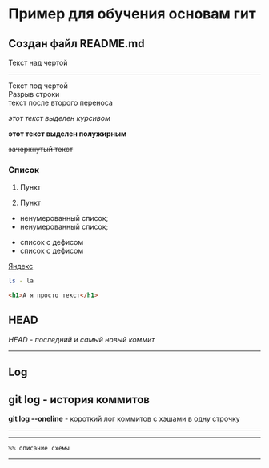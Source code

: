 # Пример для обучения основам гит

## Создан файл README.md


Текст над чертой

---

Текст под чертой  
Разрыв строки<br>
текст после второго переноса  


*этот текст выделен курсивом*

**этот текст выделен полужирным**

~~зачеркнутый текст~~


### Список

1. Пункт

2. Пункт


* ненумерованный список;
* ненумерованный список;

- список с дефисом
- список с дефисом

[Яндекс](https://www.yandex.ru "Яндекс")

```bash
ls - la
```
```html
<h1>А я просто текст</h1>
``` 


## HEAD
*HEAD - последний и самый новый коммит*

---

## Log
**git log** - история коммитов
---
**git log --oneline** - короткий лог коммитов с хэшами в одну строчку

---

---


```mermaid
%% описание схемы
```
---

